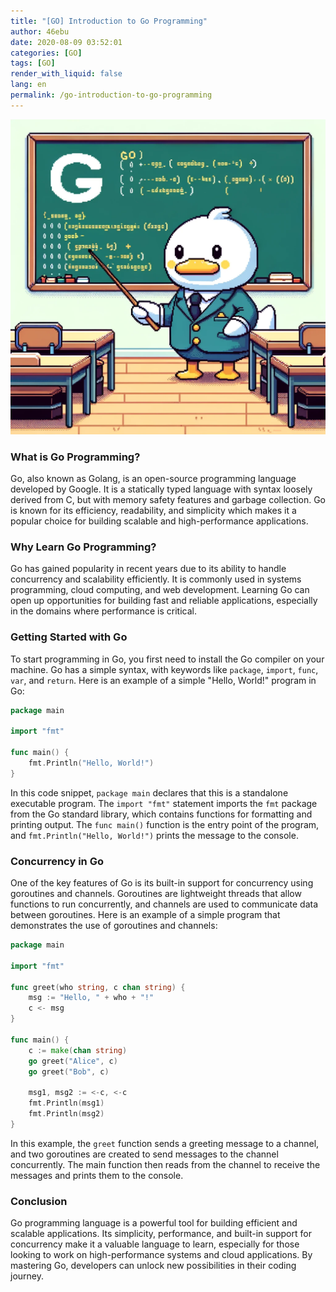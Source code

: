 ```yaml
---
title: "[GO] Introduction to Go Programming"
author: 46ebu
date: 2020-08-09 03:52:01 
categories: [GO]
tags: [GO]
render_with_liquid: false
lang: en
permalink: /go-introduction-to-go-programming
---
```


![Intro](/assets/img/post/go.png)
### What is Go Programming?

Go, also known as Golang, is an open-source programming language developed by Google. It is a statically typed language with syntax loosely derived from C, but with memory safety features and garbage collection. Go is known for its efficiency, readability, and simplicity which makes it a popular choice for building scalable and high-performance applications.

### Why Learn Go Programming?

Go has gained popularity in recent years due to its ability to handle concurrency and scalability efficiently. It is commonly used in systems programming, cloud computing, and web development. Learning Go can open up opportunities for building fast and reliable applications, especially in the domains where performance is critical.

### Getting Started with Go

To start programming in Go, you first need to install the Go compiler on your machine. Go has a simple syntax, with keywords like `package`, `import`, `func`, `var`, and `return`. Here is an example of a simple "Hello, World!" program in Go:

```go
package main

import "fmt"

func main() {
    fmt.Println("Hello, World!")
}
```

In this code snippet, `package main` declares that this is a standalone executable program. The `import "fmt"` statement imports the `fmt` package from the Go standard library, which contains functions for formatting and printing output. The `func main()` function is the entry point of the program, and `fmt.Println("Hello, World!")` prints the message to the console.

### Concurrency in Go

One of the key features of Go is its built-in support for concurrency using goroutines and channels. Goroutines are lightweight threads that allow functions to run concurrently, and channels are used to communicate data between goroutines. Here is an example of a simple program that demonstrates the use of goroutines and channels:

```go
package main

import "fmt"

func greet(who string, c chan string) {
    msg := "Hello, " + who + "!"
    c <- msg
}

func main() {
    c := make(chan string)
    go greet("Alice", c)
    go greet("Bob", c)
    
    msg1, msg2 := <-c, <-c
    fmt.Println(msg1)
    fmt.Println(msg2)
}
```

In this example, the `greet` function sends a greeting message to a channel, and two goroutines are created to send messages to the channel concurrently. The main function then reads from the channel to receive the messages and prints them to the console.

### Conclusion

Go programming language is a powerful tool for building efficient and scalable applications. Its simplicity, performance, and built-in support for concurrency make it a valuable language to learn, especially for those looking to work on high-performance systems and cloud applications. By mastering Go, developers can unlock new possibilities in their coding journey.